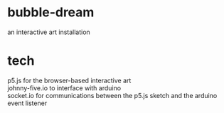 # bubble-dream
an interactive art installation 

# tech
p5.js for the browser-based interactive art   
johnny-five.io to interface with arduino  
socket.io for communications between the p5.js sketch and the arduino event listener  


